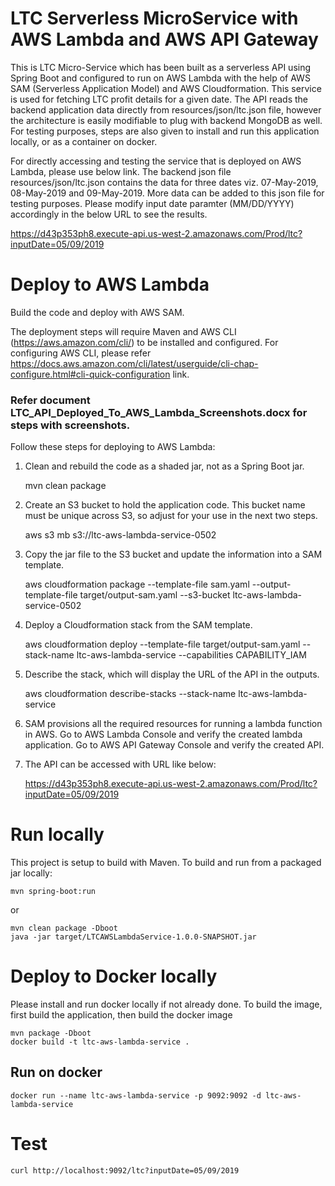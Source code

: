 # LTC Serverless MicroService with AWS Lambda and AWS API Gateway

This is LTC Micro-Service which has been built as a serverless API using Spring Boot and configured to run on AWS Lambda with the help of AWS SAM (Serverless Application Model) and AWS Cloudformation. This service is used for fetching LTC profit details for a given date. The API reads the backend application data directly from resources/json/ltc.json file, however the architecture is easily modifiable to plug with backend MongoDB as well. For testing purposes, steps are also given to install and run this application locally, or as a container on docker.

For directly accessing and testing the service that is deployed on AWS Lambda, please use below link. The backend json file resources/json/ltc.json contains the data for three dates viz. 07-May-2019, 08-May-2019 and 09-May-2019. More data can be added to this json file for testing purposes. Please modify input date paramter (MM/DD/YYYY) accordingly in the below URL to see the results.

https://d43p353ph8.execute-api.us-west-2.amazonaws.com/Prod/ltc?inputDate=05/09/2019

# Deploy to AWS Lambda

Build the code and deploy with AWS SAM.
 
The deployment steps will require Maven and AWS CLI (https://aws.amazon.com/cli/) to be installed and configured. For configuring AWS CLI, please refer https://docs.aws.amazon.com/cli/latest/userguide/cli-chap-configure.html#cli-quick-configuration link. 

### Refer document LTC_API_Deployed_To_AWS_Lambda_Screenshots.docx for steps with screenshots.

Follow these steps for deploying to AWS Lambda:

1. Clean and rebuild the code as a shaded jar, not as a Spring Boot jar.
	
	mvn clean package

2. Create an S3 bucket to hold the application code. This bucket name must be unique across S3, so adjust for your use in the next two steps.
	
	aws s3 mb s3://ltc-aws-lambda-service-0502
	
3. Copy the jar file to the S3 bucket and update the information into a SAM template.
	
	aws cloudformation package --template-file sam.yaml --output-template-file target/output-sam.yaml --s3-bucket ltc-aws-lambda-service-0502
 
4. Deploy a Cloudformation stack from the SAM template.
	
	aws cloudformation deploy --template-file target/output-sam.yaml --stack-name ltc-aws-lambda-service --capabilities CAPABILITY_IAM
	
5. Describe the stack, which will display the URL of the API in the outputs.
	
	aws cloudformation describe-stacks --stack-name ltc-aws-lambda-service
	
6. SAM provisions all the required resources for running a lambda function in AWS. Go to AWS Lambda Console and verify the created lambda application. Go to AWS API Gateway Console and verify the created API.

7. The API can be accessed with URL like below:
	
	https://d43p353ph8.execute-api.us-west-2.amazonaws.com/Prod/ltc?inputDate=05/09/2019	


# Run locally

This project is setup to build with Maven. To build and run from a packaged jar locally:

    mvn spring-boot:run

or 

    mvn clean package -Dboot
    java -jar target/LTCAWSLambdaService-1.0.0-SNAPSHOT.jar

# Deploy to Docker locally

Please install and run docker locally if not already done. To build the image, first build the application, then build the docker image

    mvn package -Dboot
    docker build -t ltc-aws-lambda-service .
    
## Run on docker

    docker run --name ltc-aws-lambda-service -p 9092:9092 -d ltc-aws-lambda-service
    
# Test

    curl http://localhost:9092/ltc?inputDate=05/09/2019
